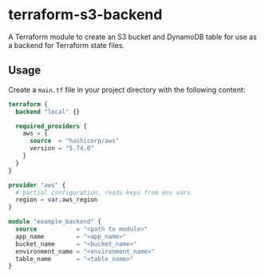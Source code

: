 # terraform-s3-backend

A Terraform module to create an S3 bucket and DynamoDB table for use as a backend for Terraform state files.

## Usage

Create a `main.tf` file in your project directory with the following content:

```terraform
terraform {
  backend "local" {}

  required_providers {
    aws = {
      source  = "hashicorp/aws"
      version = "5.74.0"
    }
  }
}

provider "aws" {
  # partial configuration, reads keys from env vars
  region = var.aws_region
}

module "example_backend" {
  source           = "<path to module>"
  app_name         = "<app_name>"
  bucket_name      = "<bucket_name>"
  environment_name = "<environment_name>"
  table_name       = "<table_name>"
}
```
